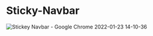 # Sticky-Navbar
![Stickey Navbar - Google Chrome 2022-01-23 14-10-36](https://user-images.githubusercontent.com/48691866/150675698-e2c233eb-9309-481f-ac0b-b430ae537c48.gif)
